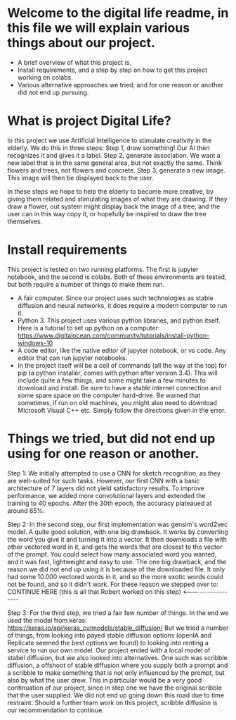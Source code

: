 # Welcome to the digital life readme, in this file we will explain various things about our project.
- A brief overview of what this project is.
- Install requirements, and a step by step on how to get this project working on colabs.
- Various alternative approaches  we tried, and for one reason or another did not end up pursuing.

# What is project Digital Life?
In this project we use Artificial Intelligence to stimulate creativity in the elderly. We do this in three steps:
Step 1, draw something! Our AI then recognizes it and gives it a label. 
Step 2, generate association. We want a new label that is in the same general area, but not exactly the same. Think flowers and trees, not flowers and concrete. 
Step 3, generate a new image. This image will then be displayed back to the user.

In these steps we hope to help the elderly to become more creative, by giving them related and stimulating images of what
they are drawing. If they draw a flower, out system might display back the image of a tree, and the user can in this way copy it,
or hopefully be inspired to draw the tree themselves.

# Install requirements
This project is tested on two running platforms. The first is jupyter notebook, and the second is colabs. Both of these environments
are tested, but both require a number of things to make them run.

- A fair computer. Since our project uses such technologies as stable diffusion and neural networks, it does require a modern computer to
run it.
- Python 3. This project uses various python libraries, and python itself. Here is a tutorial to set up python on a computer:
https://www.digitalocean.com/community/tutorials/install-python-windows-10
- A code editor, like the native editor of jupyter notebook, or vs code. Any editor that can run jupyter notebooks. 
- In the project itself will be a cell of commands (all the way at the top) for pip (a python installer, comes with python after version 3.4). This will include quite a few things, and some might take a few minutes to download and install. Be sure to have a stable internet connection and some spare space on the computer hard-drive. Be warned that sometimes, if run on old machines, you might also need to download Microsoft Visual C++ etc. Simply follow the directions given in the error.

# Things we tried, but did not end up using for one reason or another.

Step 1:
We initially attempted to use a CNN for sketch recognition, as they are well-suited for such tasks. However, our first CNN with a basic architecture of 7 layers did not yield satisfactory results. To improve performance, we added more convolutional layers and extended the training to 40 epochs. After the 30th epoch, the accuracy plateaued at around 65%.

Step 2:
In the second step, our first implementation was gensim's word2vec model. A quite good solution, with one big drawback. It works by converting the word you give it and turning it into a vector. It then downloads a file with other vectored word in it, and gets the words that are closest to the vector of the prompt. You could select how many associated word you wanted, and it was fast, lightweight and easy to use. The one big drawback, and the reason we did not end up using it is because of the downloaded file. It only had some 10.000 vectored words in it, and so the more exotic words could not be found, and so it didn't work. For these reason we stepped over to: CONTINUE HERE (this is all that Robert worked on this step) <-----------------

Step 3:
For the third step, we tried a fair few number of things. In the end we used the model from keras: 
https://keras.io/api/keras_cv/models/stable_diffusion/
But we tried a number of things, from looking into payed stable diffusion options (openIA and Replicate seemed the best options we found) to looking into renting a service to run our own model. Our project ended with a local model of stabel diffusion, but we also looked into alternatives. One such was scribble diffusion, a offshoot of stable diffusion where you supply both a prompt and a scribble to make something that is not only influenced by the prompt, but also by what the user drew. This in particular would be a very good continuation of our project, since in step one we have the original scribble that the user supplied. We did not end up going down this road due to time restraint. Should a further team work on this project, scribble diffusion is our recommendation to continue.
